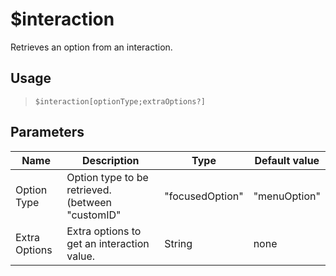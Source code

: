 # $interaction
Retrieves an option from an interaction.
## Usage
> `$interaction[optionType;extraOptions?]`
## Parameters
|     Name      |                                                                       Description                                                                        |  Type  | Default value |
|---------------|----------------------------------------------------------------------------------------------------------------------------------------------------------|--------|---------------|
| Option Type   | Option type to be retrieved. (between "customID" | "focusedOption" | "menuOption" | "modalComponent" | "slashOption" | "subCommand" | "subCommandGroup") | String | none          |
| Extra Options | Extra options to get an interaction value.                                                                                                               | String | none          |
